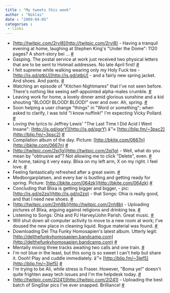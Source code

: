 ```yaml
---
title : "My tweets this week"
author : "Niklas"
date : "2009-04-05"
categories : 
 - links
---
```


- [http://twitpic.com/2rvl8](http://twitpic.com/2rvl8) - Having a tranquil evening at home, laughing at Stephen King's "Under the Dome": 1120 pages? A short-story bei ... [#](http://twitter.com/pivic/statuses/1447110215)
- Gasping. The postal service at work just received two physical letters that are to be sent to Hotmail addresses. No late April first! [#](http://twitter.com/pivic/statuses/1444643858)
- I felt supreme while walking wearing only my Holy Fuck tee - [http://is.gd/qtbU](http://is.gd/qtbU) - and a fairly new spring jacket. And shoes. And pants. [#](http://twitter.com/pivic/statuses/1444187688)
- Watching an episode of "Kitchen Nightmares" that I've not seen before. There's nothing like seeing self-appointed alpha-males crumble. [#](http://twitter.com/pivic/statuses/1440655655)
- Leaving work for home, a lovely dinner amid glorious sunshine and a kid shouting "BLOOD! BLOOD! BLOOD!" over and over. Ah, spring. [#](http://twitter.com/pivic/statuses/1438579175)
- Soon helping a user change "things" in "Word or something"; when asked to clarify, I was told "I know nuffink!" I'm expecting Vicky Pollard. [#](http://twitter.com/pivic/statuses/1437823539)
- Loving the lyrics to Jeffrey Lewis' "The Last Time I Did Acid I Went Insane": [http://is.gd/qgrY](http://is.gd/qgrY) â™« [http://blip.fm/~3psc2](http://blip.fm/~3psc2) [#](http://twitter.com/pivic/statuses/1437650489)
- Compilation album of the day. Picture: [http://bkite.com/0667n](http://bkite.com/0667n) [#](http://twitter.com/pivic/statuses/1436944686)
- [http://twitpic.com/2pi1g](http://twitpic.com/2pi1g) - Well, what do you mean by "obtrusive ad"? Not allowing me to click "Delete", even. [#](http://twitter.com/pivic/statuses/1436561305)
- At home, taking it very easy. Blixa on my left arm, X on my right. I feel love. [#](http://twitter.com/pivic/statuses/1434115904)
- Feeling fantastically refreshed after a great swim. [#](http://twitter.com/pivic/statuses/1430973650)
- Medborgarplatsen, and every bar is bustling and getting ready for spring. Picture: [http://bkite.com/064zk](http://bkite.com/064zk) [#](http://twitter.com/pivic/statuses/1430607859)
- Concluding that Blixa is getting bigger and bigger, - pic: [http://is.gd/q2zq](http://is.gd/q2zq) - that Songs: Ohia is really good, and that I need new shoes. [#](http://twitter.com/pivic/statuses/1430306121)
- [http://twitpic.com/2nh8b](http://twitpic.com/2nh8b) - Uploading pictures of Blixa, arguing against religions and drinking tea. [#](http://twitter.com/pivic/statuses/1426620264)
- Listening to Songs: Ohia and PJ Harvey/John Parish. Great music. [#](http://twitter.com/pivic/statuses/1424645048)
- Will shut down all computer activity to move to a new room at work; I've doused the new place in cleaning liquid. Rogue material was found. [#](http://twitter.com/pivic/statuses/1422921260)
- Downloading Del Tha Funky Homosapien's latest album. Utterly legit: [http://delthefunkyhomosapien.bandcamp.com](http://delthefunkyhomosapien.bandcamp.com) [#](http://twitter.com/pivic/statuses/1422558746)
- Mentally mixing three tracks awaiting two calls and one train. [#](http://twitter.com/pivic/statuses/1418161794)
- I'm not blue in the least, but this song is so sweet I can't help but share it. Oooh! Play and cuddle immediately. â™« [http://blip.fm/~3lef5](http://blip.fm/~3lef5) [#](http://twitter.com/pivic/statuses/1417597118)
- I'm trying to be Ali, while stress is Fraser. However, "Boma ye!" doesn't quite frighten away tech issues and I'm the helpdesk today. [#](http://twitter.com/pivic/statuses/1416911786)
- [http://twitpic.com/2l241](http://twitpic.com/2l241) - Uploading the best batch of SingStar pics I've ever snapped. Brilliance! [#](http://twitter.com/pivic/statuses/1414168106)
